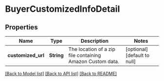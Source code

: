# BuyerCustomizedInfoDetail

## Properties
Name | Type | Description | Notes
------------ | ------------- | ------------- | -------------
**customized_url** | **String** | The location of a zip file containing Amazon Custom data. | [optional] [default to null]

[[Back to Model list]](../README.md#documentation-for-models) [[Back to API list]](../README.md#documentation-for-api-endpoints) [[Back to README]](../README.md)


